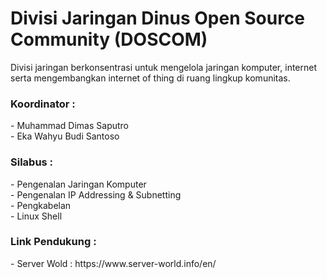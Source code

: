 # Divisi Jaringan Dinus Open Source Community (DOSCOM)
Divisi jaringan berkonsentrasi untuk mengelola jaringan komputer, internet serta mengembangkan internet of thing di ruang lingkup komunitas.
<h3>Koordinator :</h3>
- Muhammad Dimas Saputro <br>
- Eka Wahyu Budi Santoso
<h3>Silabus :</h3>
- Pengenalan Jaringan Komputer <br>
- Pengenalan IP Addressing & Subnetting <br>
- Pengkabelan <br>
- Linux Shell <br>

<h3>Link Pendukung :</h3>
- Server Wold : https://www.server-world.info/en/
